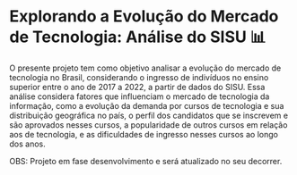 # Explorando a Evolução do Mercado de Tecnologia: Análise do SISU 📊

O presente projeto tem como objetivo analisar a evolução do mercado de tecnologia no Brasil, considerando o ingresso de indivíduos no ensino superior entre o ano de 2017 a 2022, a partir de dados do SISU. Essa análise considera fatores que influenciam o mercado de tecnologia da informação, como a evolução da demanda por cursos de tecnologia e sua distribuição geográfica no país, o perfil dos candidatos que se inscrevem e são aprovados nesses cursos, a popularidade de outros cursos em relação aos de tecnologia, e as dificuldades de ingresso nesses cursos ao longo dos anos.

OBS:  Projeto em fase desenvolvimento e será atualizado no seu decorrer.
